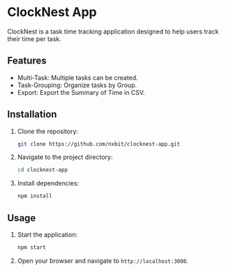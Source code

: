 # ClockNest App

ClockNest is a task time tracking application designed to help users track their time per task.

## Features

- Multi-Task: Multiple tasks can be created.
- Task-Grouping: Organize tasks by Group.
- Export: Export the Summary of Time in CSV.

## Installation

1. Clone the repository:
    ```sh
    git clone https://github.com/nxbit/clocknest-app.git
    ```
2. Navigate to the project directory:
    ```sh
    cd clocknest-app
    ```
3. Install dependencies:
    ```sh
    npm install
    ```

## Usage

1. Start the application:
    ```sh
    npm start
    ```
2. Open your browser and navigate to `http://localhost:3000`.
